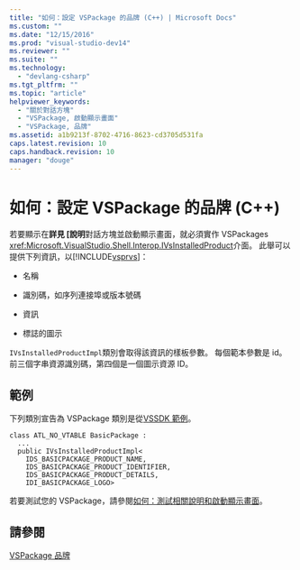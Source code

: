 ```yaml
---
title: "如何：設定 VSPackage 的品牌 (C++) | Microsoft Docs"
ms.custom: ""
ms.date: "12/15/2016"
ms.prod: "visual-studio-dev14"
ms.reviewer: ""
ms.suite: ""
ms.technology: 
  - "devlang-csharp"
ms.tgt_pltfrm: ""
ms.topic: "article"
helpviewer_keywords: 
  - "關於對話方塊"
  - "VSPackage, 啟動顯示畫面"
  - "VSPackage, 品牌"
ms.assetid: a1b9213f-8702-4716-8623-cd3705d531fa
caps.latest.revision: 10
caps.handback.revision: 10
manager: "douge"
---
```

# 如何：設定 VSPackage 的品牌 (C++)
若要顯示在**詳見 \[說明**對話方塊並啟動顯示畫面，就必須實作 VSPackages <xref:Microsoft.VisualStudio.Shell.Interop.IVsInstalledProduct>介面。  此舉可以提供下列資訊，以[!INCLUDE[vsprvs](../assembler/masm/includes/vsprvs_md.md)]：  
  
-   名稱  
  
-   識別碼，如序列連接埠或版本號碼  
  
-   資訊  
  
-   標誌的圖示  
  
 `IVsInstalledProductImpl`類別會取得該資訊的樣板參數。  每個範本參數是 id。  前三個字串資源識別碼，第四個是一個圖示資源 ID。  
  
## 範例  
 下列類別宣告為 VSPackage 類別是從[VSSDK 範例](../misc/vssdk-samples.md)。  
  
```  
class ATL_NO_VTABLE BasicPackage :   
  ...  
  public IVsInstalledProductImpl<  
    IDS_BASICPACKAGE_PRODUCT_NAME,  
    IDS_BASICPACKAGE_PRODUCT_IDENTIFIER,   
    IDS_BASICPACKAGE_PRODUCT_DETAILS,   
    IDI_BASICPACKAGE_LOGO>  
```  
  
 若要測試您的 VSPackage，請參閱[如何：測試相關說明和啟動顯示畫面](../misc/how-to-test-the-help-about-and-splash-screens.md)。  
  
## 請參閱  
 [VSPackage 品牌](../misc/vspackage-branding.md)